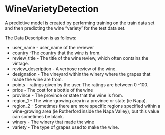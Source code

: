 # WineVarietyDetection
A predictive model is created by performing training on the train data set and then predicting the wine “variety” for the test data set.

The Data Description is as follows:
-	user_name - user_name of the reviewer
-	country -The country that the wine is from.
-	review_title - The title of the wine review, which often contains the vintage.
-	review_description - A verbose review of the wine.
-	designation - The vineyard within the winery where the grapes that made the wine are from.
-	points - ratings given by the user. The ratings are between 0 -100.
-	price - The cost for a bottle of the wine
-	province - The province or state that the wine is from.
-	region_1 - The wine-growing area in a province or state (ie Napa).
-	region_2 - Sometimes there are more specific regions specified within a wine-growing area (ie Rutherford inside the Napa Valley), but this value can sometimes be blank.
-	winery - The winery that made the wine
-	variety - The type of grapes used to make the wine. 

